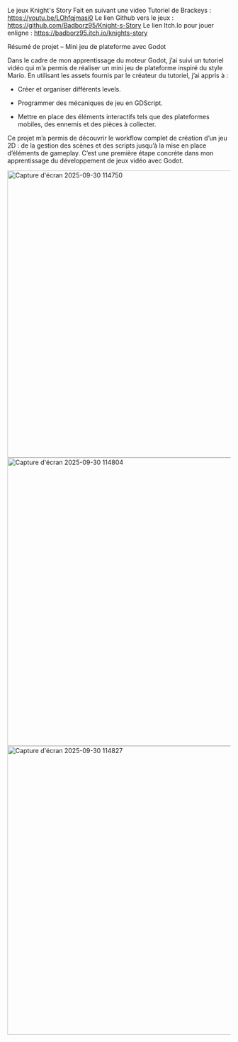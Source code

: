Le jeux Knight's Story
Fait en suivant une video Tutoriel de Brackeys : https://youtu.be/LOhfqjmasi0
Le lien Github vers le jeux : https://github.com/Badborz95/Knight-s-Story
Le lien Itch.Io pour jouer enligne : https://badborz95.itch.io/knights-story

Résumé de projet – Mini jeu de plateforme avec Godot

Dans le cadre de mon apprentissage du moteur Godot, j’ai suivi un tutoriel vidéo qui m’a permis de réaliser un mini jeu de plateforme inspiré du style Mario. En utilisant les assets fournis par le créateur du tutoriel, j’ai appris à :

- Créer et organiser différents levels.

- Programmer des mécaniques de jeu en GDScript.

- Mettre en place des éléments interactifs tels que des plateformes mobiles, des ennemis et des pièces à collecter.

Ce projet m’a permis de découvrir le workflow complet de création d’un jeu 2D : de la gestion des scènes et des scripts jusqu’à la mise en place d’éléments de gameplay. C’est une première étape concrète dans mon apprentissage du développement de jeux vidéo avec Godot.

<img width="1147" height="647" alt="Capture d'écran 2025-09-30 114750" src="https://github.com/user-attachments/assets/bb2a2fda-032a-433d-9a95-09ec6690304a" />
<img width="1150" height="650" alt="Capture d'écran 2025-09-30 114804" src="https://github.com/user-attachments/assets/af16c953-d6fb-4a9f-81af-62f01678aa96" />
<img width="1149" height="651" alt="Capture d'écran 2025-09-30 114827" src="https://github.com/user-attachments/assets/e5ec67c3-9a65-4c05-a795-147d30ba6078" />
